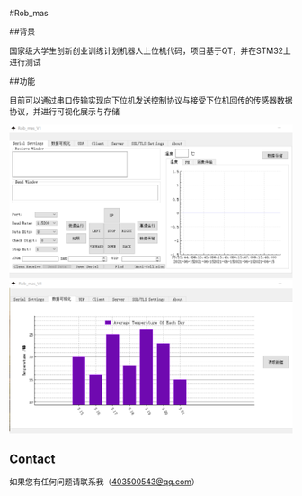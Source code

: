 #Rob_mas

##背景

国家级大学生创新创业训练计划机器人上位机代码，项目基于QT，并在STM32上进行测试

##功能

目前可以通过串口传输实现向下位机发送控制协议与接受下位机回传的传感器数据协议，并进行可视化展示与存储
<p align="center">
    <img src='img/上位机1.png' width="660"/>
	<img src='img/上位机2.png' width="660"/>
</p>

## Contact

如果您有任何问题请联系我（403500543@qq.com）

